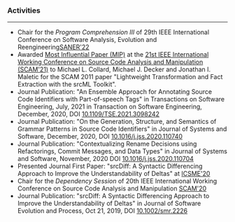 ### Activities
---

* Chair for the *Program Comprehension III* of 29th IEEE International Conference on Software Analysis, Evolution and Reengineering[SANER'22](https://saner2022.uom.gr)
* Awarded [Most Influential Paper (MIP)](http://www.ieee-scam.org/2021/#mip) at the [21st IEEE International Working Conference on Source Code Analysis and Manipulation (SCAM'21)](http://www.ieee-scam.org/2021/) to Michael L. Collard, Michael J. Decker and Jonathan I. Maletic for the SCAM 2011 paper "Lightweight Transformation and Fact Extraction with the
srcML Toolkit".
* Journal Publication: "An Ensemble Approach for Annotating Source Code Identifiers with Part-of-speech Tags" in Transactions on Software Engineering, July, 2021 in Transaction on Software Engineering, December, 2020, DOI [10.1109/TSE.2021.3098242](
https://doi.org/10.1109/TSE.2021.3098242)
* Journal Publication: "On the Generation, Structure, and Semantics of Grammar Patterns in Source Code Identifiers" in Journal of Systems and Software, December, 2020, DOI [10.1016/j.jss.2020.110740](https://doi.org/10.1016/j.jss.2020.110740)
* Journal Publication: "Contextualizing Rename Decisions using Refactorings, Commit Messages, and Data Types" in Journal of Systems and Software,  November, 2020 DOI [10.1016/j.jss.2020.110704](https://doi.org/10.1016/j.jss.2020.110704)
* Presented Journal First Paper: "srcDiff: A Syntactic Differencing Approach to Improve the Understandability of Deltas" at [ICSME'20](https://icsme2020.github.io)
* Chair for the *Dependency Session* of 20th IEEE International Working Conference on Source Code Analysis and Manipulation [SCAM'20](http://www.ieee-scam.org/2020/)
* Journal Publication: "srcDiff: A Syntactic Differencing Approach to Improve the Understandability of Deltas" in Journal of Software Evolution and Process, Oct 21, 2019, DOI [10.1002/smr.2226](https://doi.org/10.1002/smr.2226)
